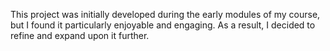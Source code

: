This project was initially developed during the early modules of my course, but I found it particularly enjoyable and engaging. As a result, I decided to refine and expand upon it further.
